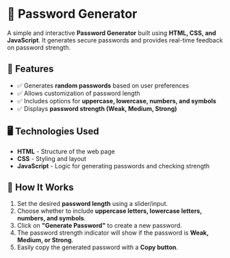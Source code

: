 # 🔐 Password Generator

A simple and interactive **Password Generator** built using **HTML, CSS, and JavaScript**. It generates secure passwords and provides real-time feedback on password strength.

## 🚀 Features

- ✅ Generates **random passwords** based on user preferences  
- ✅ Allows customization of password length  
- ✅ Includes options for **uppercase, lowercase, numbers, and symbols**  
- ✅ Displays **password strength (Weak, Medium, Strong)**  
   

## 🖥️ Technologies Used

- **HTML** - Structure of the web page  
- **CSS** - Styling and layout  
- **JavaScript** - Logic for generating passwords and checking strength  

## 🎯 How It Works

1. Set the desired **password length** using a slider/input.  
2. Choose whether to include **uppercase letters, lowercase letters, numbers, and symbols**.  
3. Click on **"Generate Password"** to create a new password.  
4. The password strength indicator will show if the password is **Weak, Medium, or Strong**.  
5. Easily copy the generated password with a **Copy button**.  




